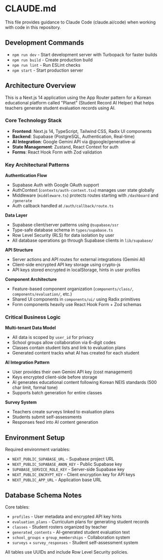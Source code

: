 # CLAUDE.md

This file provides guidance to Claude Code (claude.ai/code) when working with code in this repository.

## Development Commands

- `npm run dev` - Start development server with Turbopack for faster builds
- `npm run build` - Create production build  
- `npm run lint` - Run ESLint checks
- `npm start` - Start production server

## Architecture Overview

This is a Next.js 14 application using the App Router pattern for a Korean educational platform called "Planet" (Student Record AI Helper) that helps teachers generate student evaluation records using AI.

### Core Technology Stack
- **Frontend**: Next.js 14, TypeScript, Tailwind CSS, Radix UI components
- **Backend**: Supabase (PostgreSQL, Authentication, Real-time)
- **AI Integration**: Google Gemini API via @google/generative-ai
- **State Management**: Zustand, React Context for auth
- **Forms**: React Hook Form with Zod validation

### Key Architectural Patterns

**Authentication Flow**
- Supabase Auth with Google OAuth support
- AuthContext (`contexts/auth-context.tsx`) manages user state globally
- Middleware (`middleware.ts`) protects routes starting with `/dashboard` and `/generate`
- Auth callback handled at `/auth/callback/route.ts`

**Data Layer**
- Supabase client/server patterns using `@supabase/ssr`
- Type-safe database schema in `types/supabase.ts`
- Row Level Security (RLS) for data isolation by user
- All database operations go through Supabase clients in `lib/supabase/`

**API Structure**
- Server actions and API routes for external integrations (Gemini AI)
- Client-side encrypted API key storage using crypto-js
- API keys stored encrypted in localStorage, hints in user profiles

**Component Architecture**
- Feature-based component organization (`components/class/`, `components/evaluation/`, etc.)
- Shared UI components in `components/ui/` using Radix primitives
- Form components heavily use React Hook Form + Zod schemas

### Critical Business Logic

**Multi-tenant Data Model**
- All data is scoped by `user_id` for privacy
- School groups allow collaboration via 6-digit codes
- Classes contain student lists and link to evaluation plans
- Generated content tracks what AI has created for each student

**AI Integration Pattern**
- User provides their own Gemini API key (cost management)
- Keys encrypted client-side before storage
- AI generates educational content following Korean NEIS standards (500 char limit, formal tone)
- Supports batch generation for entire classes

**Survey System**
- Teachers create surveys linked to evaluation plans
- Students submit self-assessments
- Responses feed into AI content generation

## Environment Setup

Required environment variables:
- `NEXT_PUBLIC_SUPABASE_URL` - Supabase project URL
- `NEXT_PUBLIC_SUPABASE_ANON_KEY` - Public Supabase key
- `SUPABASE_SERVICE_ROLE_KEY` - Server-side Supabase key
- `NEXT_PUBLIC_ENCRYPT_KEY` - Client encryption key for API keys
- `NEXT_PUBLIC_APP_URL` - Application base URL

## Database Schema Notes

Core tables:
- `profiles` - User metadata and encrypted API key hints
- `evaluation_plans` - Curriculum plans for generating student records
- `classes` - Student rosters organized by teacher
- `generated_contents` - AI-generated student evaluation text
- `school_groups` + `group_memberships` - Collaboration system
- `surveys` + `survey_responses` - Student self-assessment system

All tables use UUIDs and include Row Level Security policies.